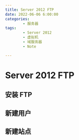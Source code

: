 ```yaml
---
title: Server 2012 FTP
date: 2022-06-06 6:00:00
categories:
        - 服务器
tags:
        - Server 2012
        - 虚拟机
        - 域服务器
        - Note

---
```


# Server 2012 FTP

## 安装 FTP



## 新建用户

## 新建站点

## 

